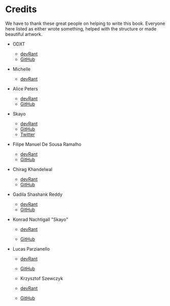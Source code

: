 # Credits

We have to thank these great people on helping to write this book. Everyone here listed as either wrote something, helped with the structure or made beautiful artwork.

- ODXT

  - [devRant](https://devrant.com/users/ODXT)
  - [GitHub](https://github.com/ODXT)

- Michelle

  - [devRant](https://devrant.com/users/Michelle)

- Alice Peters

  - [devRant](https://devrant.com/users/Alice)
  - [GitHub](https://github.com/Parou)

- Skayo

  - [devRant](https://devrant.com/users/Skayo)
  - [GitHub](https://github.com/Skayo)
  - [Twitter](https://twitter.com/Skayo_)

- Filipe Manuel De Sousa Ramalho

  - [devRant](https://devrant.com/users/FilipeRamalho)
  - [GitHub](https://github.com/FilipeRamalho)

- Chirag Khandelwal

  - [devRant](https://devrant.com/users/Electrux)
  - [GitHub](https://github.com/Electrux)

- Gadila Shashank Reddy

  - [devRant](https://devrant.com/users/silverstar)
  - [GitHub](https://github.com/gadilashashank)

- Konrad Nachtigall "Skayo"

  - [devRant](https://devrant.com/users/Skayo)

  - [GitHub](https://github.com/Skayo)
  
- Lucas Parzianello

  - [devRant](https://devrant.com/users/lucaspar)
  - [GitHub](https://github.com/lucaspar)
  
  - Krzysztof Szewczyk
  
  - [devRant](https://devrant.com/users/KrzysztofSzewczyk)
  - [GitHub](https://github.com/KrzysztofSzewczyk)
